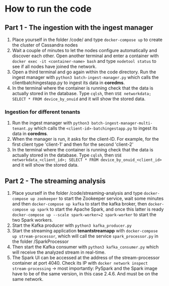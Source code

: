 # How to run the code

## Part 1 - The ingestion with the ingest manager

1. Place yourself in the folder /code/ and type `docker-compose up` to create the cluster of Cassandra nodes
2. Wait a couple of minutes to let the nodes configure automatically and discover each other. Open another terminal and enter a container with `docker exec -it <container-name> bash` and type `nodetool status` to see if all nodes have joined the network.
3. Open a third terminal and go again within the code directory. Run the ingest manager with `python3 batch-ingest-manager.py` which calls the clientbatchingestapp.py to ingest its data in **coredms**.
5. In the terminal where the container is running check that the data is actually stored in the database. Type `cqlsh`, then `USE networkdata; SELECT * FROM device_by_onuid` and it will show the stored data.

### Ingestion for different tenants

1. Run the ingest manager with `python3 batch-ingest-manager-multi-tenant.py` which calls the `<client-id>-batchingestapp.py` to ingest its data in **coredms**.
2. When the manager is run, it asks for the client-ID. For example, for the first client type 'client-1' and then for the second 'client-2'
3. In the terminal where the container is running check that the data is actually stored in the database. Type `cqlsh`, then `USE networkdata_<client_id>; SELECT * FROM device_by_onuid_<client_id>` and it will show the stored data.


## Part 2 - The streaming analysis

1. Place yourself in the folder /code/streaming-analysis and type `docker-compose up zookeeper` to start the Zookeeper service, wait some minutes and then `docker-compose up kafka` to start the kafka broker, then `docker-compose up spark` to start the Apache Spark, and once this latter is ready `docker-compose up --scale spark-worker=2 spark-worker` to start the two Spark workers. 
2. Start the Kafka producer with `python3 kafka_producer.py`
3. Start the streaming application **tenantstreamapp** with `docker-compose up stream-processor`, which will call the service `spark_processor.py` in the folder /SparkProcessor
4. Then start the Kafka consumer with `python3 kafka_consumer.py` which will receive the analyzed stream in real-time.
5. The Spark UI can be accessed at the address of the stream-processor container at port 4040. Check its IP with `docker network inspect stream-processing` -> most importantly: PySpark and the Spark image have to be of the same version, in this case 2.4.6. And must be on the same network.
